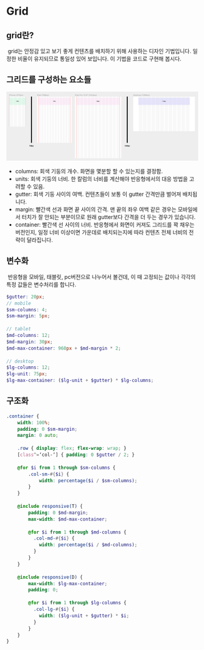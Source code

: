 # Grid

## grid란?

‌ grid는 안정감 있고 보기 좋게 컨텐츠를 배치하기 위해 사용하는 디자인 기법입니다. 일정한 비율이 유지되므로 통일성 있어 보입니다. 이 기법을 코드로 구현해 봅시다.

## 그리드를 구성하는 요소들

![](../.gitbook/assets/image.png)

* columns: 회색 기둥의 개수. 화면을 몇분할 할 수 있는지를 결정함.
* units: 회색 기둥의 너비. 한 칼럼의 너비를 계산해야 반응형에서의 대응 방법을 고려할 수 있음.
* gutter: 회색 기둥 사이의 여백. 컨텐츠들이 보통 이 gutter 간격만큼 벌어져 배치됩니다.
* margin: 빨간색 선과 화면 끝 사이의 간격. 맨 끝의 좌우 여백 같은 경우는 모바일에서 터치가 잘 안되는 부분이므로 원래 gutter보다 간격을 더 두는 경우가 있습니다.
* container: 빨간색 선 사이의 너비. 반응형에서 화면이 커져도 그리드를 꽉 채우는 버전인지, 일정 너비 이상이면 가운데로 배치되는지에 따라 컨텐츠 전체 너비의 전략이 달라집니다.

## 변수화

‌ 반응형을 모바일, 태블릿, pc버전으로 나누어서 볼건데, 이 때 고정되는 값이나 각각의 특정 값들은 변수처리를 합니다.

```scss
$gutter: 20px;
// mobile 
$sm-columns: 4; 
$sm-margin: 5px;

// tablet 
$md-columns: 12; 
$md-margin: 30px; 
$md-max-container: 960px + $md-margin * 2;

// desktop
$lg-columns: 12; 
$lg-unit: 75px; 
$lg-max-container: ($lg-unit + $gutter) * $lg-columns;
```

## 구조화

```scss
.container { 
    width: 100%; 
    padding: 0 $sm-margin; 
    margin: 0 auto;
    
    .row { display: flex; flex-wrap: wrap; }
    [class^=‘col-‘] { padding: 0 $gutter / 2; }
    
    @for $i from 1 through $sm-columns { 
        .col-sm-#{$i} { 
            width: percentage($i / $sm-columns); 
        } 
    }
    
    @include responsive(T) { 
        padding: 0 $md-margin; 
        max-width: $md-max-container;
        
        @for $i from 1 through $md-columns {
          .col-md-#{$i} {
            width: percentage($i / $md-columns);
          }
        }
    }
    
    @include responsive(D) { 
        max-width: $lg-max-container;
        padding: 0;
        
        @for $i from 1 through $lg-columns {
          .col-lg-#{$i} {
            width: ($lg-unit + $gutter) * $i;
          }
        }
    }
}
```
